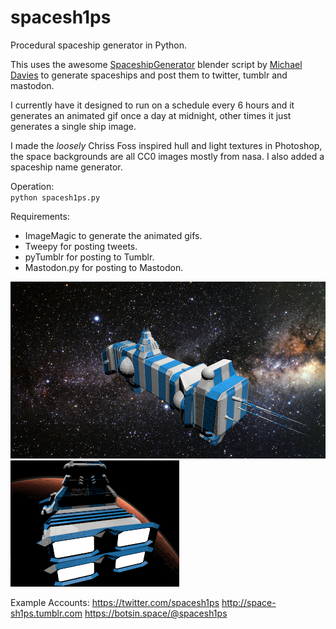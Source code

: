 # spacesh1ps
Procedural spaceship generator in Python.

This uses the awesome <a href="https://github.com/a1studmuffin/SpaceshipGenerator">SpaceshipGenerator</a> blender script by <a href="https://github.com/a1studmuffin">Michael Davies</a> to generate spaceships and post them to twitter, tumblr and mastodon. 

I currently have it designed to run on a schedule every 6 hours and it generates an animated gif once a day at midnight, other times it just generates a single ship image.

I made the *loosely* Chriss Foss inspired hull and light textures in Photoshop, the space backgrounds are all CC0 images mostly from nasa.  I also added a spaceship name generator.

Operation:</br>
`python spacesh1ps.py`

Requirements:
- ImageMagic to generate the animated gifs.
- Tweepy for posting tweets.
- pyTumblr for posting to Tumblr.
- Mastodon.py for posting to Mastodon.

![Spacesh1p](renders/spacesh1p.png)
![Animated Spacesh1p](renders/animated/animation.gif)
 
Example Accounts:
https://twitter.com/spacesh1ps
http://space-sh1ps.tumblr.com
https://botsin.space/@spacesh1ps
